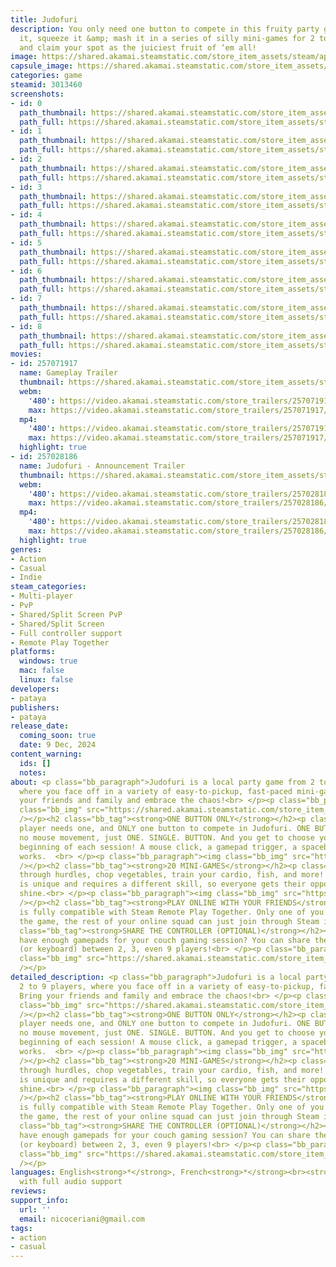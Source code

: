 ```yaml
---
title: Judofuri
description: You only need one button to compete in this fruity party game! Press
  it, squeeze it &amp; mash it in a series of silly mini-games for 2 to 9 players
  and claim your spot as the juiciest fruit of ‘em all!
image: https://shared.akamai.steamstatic.com/store_item_assets/steam/apps/3013460/header.jpg?t=1732810348
capsule_image: https://shared.akamai.steamstatic.com/store_item_assets/steam/apps/3013460/capsule_231x87.jpg?t=1732810348
categories: game
steamid: 3013460
screenshots:
- id: 0
  path_thumbnail: https://shared.akamai.steamstatic.com/store_item_assets/steam/apps/3013460/ss_a85127d21651e97a12c40bace0a5c002643184f1.600x338.jpg?t=1732810348
  path_full: https://shared.akamai.steamstatic.com/store_item_assets/steam/apps/3013460/ss_a85127d21651e97a12c40bace0a5c002643184f1.1920x1080.jpg?t=1732810348
- id: 1
  path_thumbnail: https://shared.akamai.steamstatic.com/store_item_assets/steam/apps/3013460/ss_904abf04ff37f6353cee382ec960d06d826870f0.600x338.jpg?t=1732810348
  path_full: https://shared.akamai.steamstatic.com/store_item_assets/steam/apps/3013460/ss_904abf04ff37f6353cee382ec960d06d826870f0.1920x1080.jpg?t=1732810348
- id: 2
  path_thumbnail: https://shared.akamai.steamstatic.com/store_item_assets/steam/apps/3013460/ss_a9471fc0bca597672aa46a5ac131d90d8e4bb8c4.600x338.jpg?t=1732810348
  path_full: https://shared.akamai.steamstatic.com/store_item_assets/steam/apps/3013460/ss_a9471fc0bca597672aa46a5ac131d90d8e4bb8c4.1920x1080.jpg?t=1732810348
- id: 3
  path_thumbnail: https://shared.akamai.steamstatic.com/store_item_assets/steam/apps/3013460/ss_e5e5f233a97c82ef4d0cb0528f091cbcc06169c1.600x338.jpg?t=1732810348
  path_full: https://shared.akamai.steamstatic.com/store_item_assets/steam/apps/3013460/ss_e5e5f233a97c82ef4d0cb0528f091cbcc06169c1.1920x1080.jpg?t=1732810348
- id: 4
  path_thumbnail: https://shared.akamai.steamstatic.com/store_item_assets/steam/apps/3013460/ss_691ade816919db5a8b52dce0e328986d2b886018.600x338.jpg?t=1732810348
  path_full: https://shared.akamai.steamstatic.com/store_item_assets/steam/apps/3013460/ss_691ade816919db5a8b52dce0e328986d2b886018.1920x1080.jpg?t=1732810348
- id: 5
  path_thumbnail: https://shared.akamai.steamstatic.com/store_item_assets/steam/apps/3013460/ss_a2dd4f04ec1fe86c0a42e596afcbb3eb2aacc4cf.600x338.jpg?t=1732810348
  path_full: https://shared.akamai.steamstatic.com/store_item_assets/steam/apps/3013460/ss_a2dd4f04ec1fe86c0a42e596afcbb3eb2aacc4cf.1920x1080.jpg?t=1732810348
- id: 6
  path_thumbnail: https://shared.akamai.steamstatic.com/store_item_assets/steam/apps/3013460/ss_a10630a87357b0ca1264716f43813b6a0d3f23b4.600x338.jpg?t=1732810348
  path_full: https://shared.akamai.steamstatic.com/store_item_assets/steam/apps/3013460/ss_a10630a87357b0ca1264716f43813b6a0d3f23b4.1920x1080.jpg?t=1732810348
- id: 7
  path_thumbnail: https://shared.akamai.steamstatic.com/store_item_assets/steam/apps/3013460/ss_4b45925b5a9e4d40fcfe3a21d088d0f91ad5eb7e.600x338.jpg?t=1732810348
  path_full: https://shared.akamai.steamstatic.com/store_item_assets/steam/apps/3013460/ss_4b45925b5a9e4d40fcfe3a21d088d0f91ad5eb7e.1920x1080.jpg?t=1732810348
- id: 8
  path_thumbnail: https://shared.akamai.steamstatic.com/store_item_assets/steam/apps/3013460/ss_f78fbd362bdbbfa446e3e24e2b367e6934fd1b5b.600x338.jpg?t=1732810348
  path_full: https://shared.akamai.steamstatic.com/store_item_assets/steam/apps/3013460/ss_f78fbd362bdbbfa446e3e24e2b367e6934fd1b5b.1920x1080.jpg?t=1732810348
movies:
- id: 257071917
  name: Gameplay Trailer
  thumbnail: https://shared.akamai.steamstatic.com/store_item_assets/steam/apps/257071917/cc9d9b0c7888ec3afb011ca35ae67b4210e26572/movie_600x337.jpg?t=1731091623
  webm:
    '480': https://video.akamai.steamstatic.com/store_trailers/257071917/movie480_vp9.webm?t=1731091623
    max: https://video.akamai.steamstatic.com/store_trailers/257071917/movie_max_vp9.webm?t=1731091623
  mp4:
    '480': https://video.akamai.steamstatic.com/store_trailers/257071917/movie480.mp4?t=1731091623
    max: https://video.akamai.steamstatic.com/store_trailers/257071917/movie_max.mp4?t=1731091623
  highlight: true
- id: 257028186
  name: Judofuri - Announcement Trailer
  thumbnail: https://shared.akamai.steamstatic.com/store_item_assets/steam/apps/257028186/movie.293x165.jpg?t=1717757433
  webm:
    '480': https://video.akamai.steamstatic.com/store_trailers/257028186/movie480_vp9.webm?t=1717757433
    max: https://video.akamai.steamstatic.com/store_trailers/257028186/movie_max_vp9.webm?t=1717757433
  mp4:
    '480': https://video.akamai.steamstatic.com/store_trailers/257028186/movie480.mp4?t=1717757433
    max: https://video.akamai.steamstatic.com/store_trailers/257028186/movie_max.mp4?t=1717757433
  highlight: true
genres:
- Action
- Casual
- Indie
steam_categories:
- Multi-player
- PvP
- Shared/Split Screen PvP
- Shared/Split Screen
- Full controller support
- Remote Play Together
platforms:
  windows: true
  mac: false
  linux: false
developers:
- pataya
publishers:
- pataya
release_date:
  coming_soon: true
  date: 9 Dec, 2024
content_warning:
  ids: []
  notes:
about: <p class="bb_paragraph">Judofuri is a local party game from 2 to 9 players,
  where you face off in a variety of easy-to-pickup, fast-paced mini-games. Bring
  your friends and family and embrace the chaos!<br> </p><p class="bb_paragraph"><img
  class="bb_img" src="https://shared.akamai.steamstatic.com/store_item_assets/steam/apps/3013460/extras/GIF_Assemble-compressed.gif?t=1732810348"
  /></p><h2 class="bb_tag"><strong>ONE BUTTON ONLY</strong></h2><p class="bb_paragraph">Each
  player needs one, and ONLY one button to compete in Judofuri. ONE BUTTON! No joystick,
  no mouse movement, just ONE. SINGLE. BUTTON. And you get to choose yours at the
  beginning of each session! A mouse click, a gamepad trigger, a spacebar, anything
  works.  <br> </p><p class="bb_paragraph"><img class="bb_img" src="https://shared.akamai.steamstatic.com/store_item_assets/steam/apps/3013460/extras/GIFOneButton-compressed.gif?t=1732810348"
  /></p><h2 class="bb_tag"><strong>20 MINI-GAMES</strong></h2><p class="bb_paragraph">Race
  through hurdles, chop vegetables, train your cardio, fish, and more! Each mini-game
  is unique and requires a different skill, so everyone gets their opportunity to
  shine.<br> </p><p class="bb_paragraph"><img class="bb_img" src="https://shared.akamai.steamstatic.com/store_item_assets/steam/apps/3013460/extras/GIF_Minigames.gif?t=1732810348"
  /></p><h2 class="bb_tag"><strong>PLAY ONLINE WITH YOUR FRIENDS</strong></h2><p class="bb_paragraph">Judofuri
  is fully compatible with Steam Remote Play Together. Only one of you needs to own
  the game, the rest of your online squad can just join through Steam in a few clicks!</p><h2
  class="bb_tag"><strong>SHARE THE CONTROLLER (OPTIONAL)</strong></h2><p class="bb_paragraph">Don't
  have enough gamepads for your couch gaming session? You can share the same gamepad
  (or keyboard) between 2, 3, even 9 players!<br> </p><p class="bb_paragraph"><img
  class="bb_img" src="https://shared.akamai.steamstatic.com/store_item_assets/steam/apps/3013460/extras/GIFShareController-compressed.gif?t=1732810348"
  /></p>
detailed_description: <p class="bb_paragraph">Judofuri is a local party game from
  2 to 9 players, where you face off in a variety of easy-to-pickup, fast-paced mini-games.
  Bring your friends and family and embrace the chaos!<br> </p><p class="bb_paragraph"><img
  class="bb_img" src="https://shared.akamai.steamstatic.com/store_item_assets/steam/apps/3013460/extras/GIF_Assemble-compressed.gif?t=1732810348"
  /></p><h2 class="bb_tag"><strong>ONE BUTTON ONLY</strong></h2><p class="bb_paragraph">Each
  player needs one, and ONLY one button to compete in Judofuri. ONE BUTTON! No joystick,
  no mouse movement, just ONE. SINGLE. BUTTON. And you get to choose yours at the
  beginning of each session! A mouse click, a gamepad trigger, a spacebar, anything
  works.  <br> </p><p class="bb_paragraph"><img class="bb_img" src="https://shared.akamai.steamstatic.com/store_item_assets/steam/apps/3013460/extras/GIFOneButton-compressed.gif?t=1732810348"
  /></p><h2 class="bb_tag"><strong>20 MINI-GAMES</strong></h2><p class="bb_paragraph">Race
  through hurdles, chop vegetables, train your cardio, fish, and more! Each mini-game
  is unique and requires a different skill, so everyone gets their opportunity to
  shine.<br> </p><p class="bb_paragraph"><img class="bb_img" src="https://shared.akamai.steamstatic.com/store_item_assets/steam/apps/3013460/extras/GIF_Minigames.gif?t=1732810348"
  /></p><h2 class="bb_tag"><strong>PLAY ONLINE WITH YOUR FRIENDS</strong></h2><p class="bb_paragraph">Judofuri
  is fully compatible with Steam Remote Play Together. Only one of you needs to own
  the game, the rest of your online squad can just join through Steam in a few clicks!</p><h2
  class="bb_tag"><strong>SHARE THE CONTROLLER (OPTIONAL)</strong></h2><p class="bb_paragraph">Don't
  have enough gamepads for your couch gaming session? You can share the same gamepad
  (or keyboard) between 2, 3, even 9 players!<br> </p><p class="bb_paragraph"><img
  class="bb_img" src="https://shared.akamai.steamstatic.com/store_item_assets/steam/apps/3013460/extras/GIFShareController-compressed.gif?t=1732810348"
  /></p>
languages: English<strong>*</strong>, French<strong>*</strong><br><strong>*</strong>languages
  with full audio support
reviews:
support_info:
  url: ''
  email: nicoceriani@gmail.com
tags:
- action
- casual
---
```


